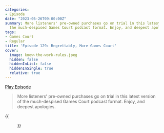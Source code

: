 ```yaml
---
categories:
- Episode
date: "2023-05-26T09:00:00Z"
summary: More listeners' pre-owned purchases go on trial in this latest version of
  the much-despised Games Court podcast format. Enjoy, and deepest apologies.
tags:
- Games Court
- Regular
title: 'Episode 129: Regrettably, More Games Court'
cover: 
  image: know-the-work-rules.jpeg
  hidden: false
  hiddenInList: false
  hiddenInSingle: true
  relative: true
---
```


[Play Episode](https://www.patreon.com/posts/episode-129-more-83552052)
> More listeners' pre-owned purchases go on trial in this latest version of the much-despised Games Court podcast format. Enjoy, and deepest apologies.

{{<figure 
    src="know-the-work-rules.jpeg" 
    caption="Image credit: Dutch Manley" 
    alt="Know the work rules">}}